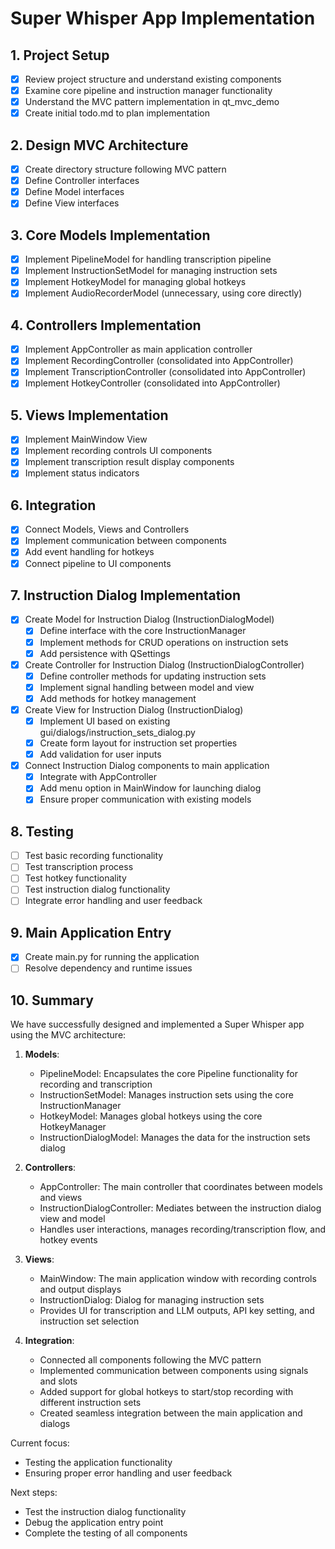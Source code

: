 # Super Whisper App Implementation

## 1. Project Setup
- [x] Review project structure and understand existing components
- [x] Examine core pipeline and instruction manager functionality
- [x] Understand the MVC pattern implementation in qt_mvc_demo
- [x] Create initial todo.md to plan implementation

## 2. Design MVC Architecture
- [x] Create directory structure following MVC pattern
- [x] Define Controller interfaces
- [x] Define Model interfaces
- [x] Define View interfaces

## 3. Core Models Implementation
- [x] Implement PipelineModel for handling transcription pipeline
- [x] Implement InstructionSetModel for managing instruction sets
- [x] Implement HotkeyModel for managing global hotkeys
- [x] Implement AudioRecorderModel (unnecessary, using core directly)

## 4. Controllers Implementation
- [x] Implement AppController as main application controller
- [x] Implement RecordingController (consolidated into AppController)
- [x] Implement TranscriptionController (consolidated into AppController)
- [x] Implement HotkeyController (consolidated into AppController)

## 5. Views Implementation
- [x] Implement MainWindow View
- [x] Implement recording controls UI components
- [x] Implement transcription result display components
- [x] Implement status indicators

## 6. Integration
- [x] Connect Models, Views and Controllers
- [x] Implement communication between components
- [x] Add event handling for hotkeys
- [x] Connect pipeline to UI components

## 7. Instruction Dialog Implementation
- [x] Create Model for Instruction Dialog (InstructionDialogModel)
  - [x] Define interface with the core InstructionManager
  - [x] Implement methods for CRUD operations on instruction sets
  - [x] Add persistence with QSettings
- [x] Create Controller for Instruction Dialog (InstructionDialogController)
  - [x] Define controller methods for updating instruction sets
  - [x] Implement signal handling between model and view
  - [x] Add methods for hotkey management
- [x] Create View for Instruction Dialog (InstructionDialog)
  - [x] Implement UI based on existing gui/dialogs/instruction_sets_dialog.py
  - [x] Create form layout for instruction set properties
  - [x] Add validation for user inputs
- [x] Connect Instruction Dialog components to main application
  - [x] Integrate with AppController
  - [x] Add menu option in MainWindow for launching dialog
  - [x] Ensure proper communication with existing models

## 8. Testing
- [ ] Test basic recording functionality 
- [ ] Test transcription process
- [ ] Test hotkey functionality
- [ ] Test instruction dialog functionality
- [ ] Integrate error handling and user feedback

## 9. Main Application Entry
- [x] Create main.py for running the application
- [ ] Resolve dependency and runtime issues

## 10. Summary

We have successfully designed and implemented a Super Whisper app using the MVC architecture:

1. **Models**:
   - PipelineModel: Encapsulates the core Pipeline functionality for recording and transcription
   - InstructionSetModel: Manages instruction sets using the core InstructionManager
   - HotkeyModel: Manages global hotkeys using the core HotkeyManager
   - InstructionDialogModel: Manages the data for the instruction sets dialog

2. **Controllers**:
   - AppController: The main controller that coordinates between models and views
   - InstructionDialogController: Mediates between the instruction dialog view and model
   - Handles user interactions, manages recording/transcription flow, and hotkey events

3. **Views**:
   - MainWindow: The main application window with recording controls and output displays
   - InstructionDialog: Dialog for managing instruction sets
   - Provides UI for transcription and LLM outputs, API key setting, and instruction set selection

4. **Integration**:
   - Connected all components following the MVC pattern
   - Implemented communication between components using signals and slots
   - Added support for global hotkeys to start/stop recording with different instruction sets
   - Created seamless integration between the main application and dialogs

Current focus:
- Testing the application functionality
- Ensuring proper error handling and user feedback

Next steps:
- Test the instruction dialog functionality
- Debug the application entry point
- Complete the testing of all components

